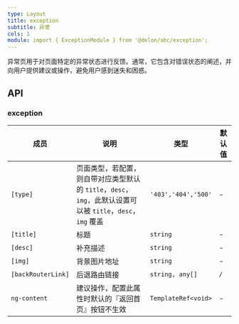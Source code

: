```yaml
---
type: Layout
title: exception
subtitle: 异常
cols: 1
module: import { ExceptionModule } from '@delon/abc/exception';
---
```


异常页用于对页面特定的异常状态进行反馈。通常，它包含对错误状态的阐述，并向用户提供建议或操作，避免用户感到迷失和困惑。

## API

### exception

| 成员 | 说明 | 类型 | 默认值 |
|----|----|----|-----|
| `[type]` | 页面类型，若配置，则自带对应类型默认的 `title`，`desc`，`img`，此默认设置可以被 `title`，`desc`，`img` 覆盖 | `'403','404','500'` | - |
| `[title]` | 标题 | `string` | - |
| `[desc]` | 补充描述 | `string` | - |
| `[img]` | 背景图片地址 | `string` | - |
| `[backRouterLink]` | 后退路由链接 | `string, any[]` | `/` |
| `ng-content` | 建议操作，配置此属性时默认的『返回首页』按钮不生效 | `TemplateRef<void>` | - |
